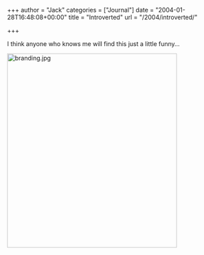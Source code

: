 +++
author = "Jack"
categories = ["Journal"]
date = "2004-01-28T16:48:08+00:00"
title = "Introverted"
url = "/2004/introverted/"

+++

I think anyone who knows me will find this just a little funny&#8230;

<img alt="branding.jpg" src="https://www.jackbaty.com/images/blog/branding.jpg" width="395" height="452" border="0" />